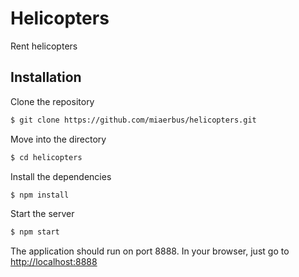 # Helicopters
Rent helicopters 

## Installation

Clone the repository
```bash
$ git clone https://github.com/miaerbus/helicopters.git
```

Move into the directory
```bash
$ cd helicopters
```

Install the dependencies
```bash
$ npm install
```

Start the server
```bash
$ npm start
```
The application should run on port 8888. In your browser, just go to [http://localhost:8888](http://localhost:8888)